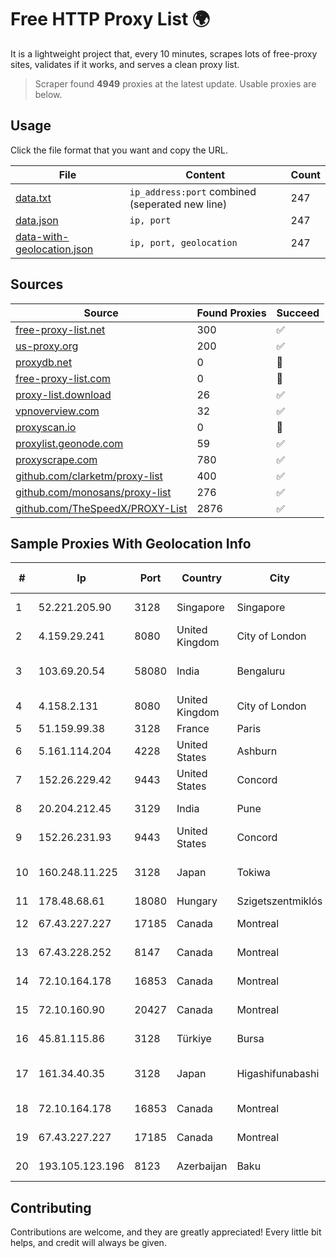 
# Free HTTP Proxy List 🌍

It is a lightweight project that, every 10 minutes, scrapes lots of free-proxy sites, validates if it works, and serves a clean proxy list.


> Scraper found **4949** proxies at the latest update. Usable proxies are below.

## Usage

Click the file format that you want and copy the URL.


|File|Content|Count|
|----|-------|-----|
|[data.txt](https://raw.githubusercontent.com/themiralay/Proxy-List-World/master/data.txt)|`ip_address:port` combined (seperated new line)|247|
|[data.json](https://raw.githubusercontent.com/themiralay/Proxy-List-World/master/data.json)|`ip, port`|247|
|[data-with-geolocation.json](https://raw.githubusercontent.com/themiralay/Proxy-List-World/master/data-with-geolocation.json)|`ip, port, geolocation`|247|

## Sources

|Source|Found Proxies|Succeed|
|------|-------------|-------|
|[free-proxy-list.net](https://free-proxy-list.net)|300|✅|
|[us-proxy.org](https://www.us-proxy.org)|200|✅|
|[proxydb.net](http://proxydb.net)|0|🚫|
|[free-proxy-list.com](https://free-proxy-list.com/?page=&port=&type%5B%5D=http&type%5B%5D=https&up_time=0&search=Search)|0|🚫|
|[proxy-list.download](https://www.proxy-list.download/HTTP)|26|✅|
|[vpnoverview.com](https://vpnoverview.com/privacy/anonymous-browsing/free-proxy-servers)|32|✅|
|[proxyscan.io](https://www.proxyscan.io)|0|🚫|
|[proxylist.geonode.com](https://proxylist.geonode.com/api/proxy-list?limit=300&page=1&sort_by=lastChecked&sort_type=desc&protocols=http,https)|59|✅|
|[proxyscrape.com](https://api.proxyscrape.com/v2/?request=displayproxies&protocol=http&timeout=10000&country=all&ssl=all&anonymity=all)|780|✅|
|[github.com/clarketm/proxy-list](https://raw.githubusercontent.com/clarketm/proxy-list/master/proxy-list-raw.txt)|400|✅|
|[github.com/monosans/proxy-list](https://raw.githubusercontent.com/monosans/proxy-list/main/proxies/http.txt)|276|✅|
|[github.com/TheSpeedX/PROXY-List](https://raw.githubusercontent.com/TheSpeedX/PROXY-List/master/http.txt)|2876|✅|


## Sample Proxies With Geolocation Info

|#|Ip|Port|Country|City|Internet Service Provider|
|-|--|----|-------|----|-------------------------|
|1|52.221.205.90|3128|Singapore|Singapore|Amazon.com, Inc.|
|2|4.159.29.241|8080|United Kingdom|City of London|Microsoft Corporation|
|3|103.69.20.54|58080|India|Bengaluru|Allnet Broadband Network PVT LTD|
|4|4.158.2.131|8080|United Kingdom|City of London|Microsoft Corporation|
|5|51.159.99.38|3128|France|Paris|SCALEWAY|
|6|5.161.114.204|4228|United States|Ashburn|Hetzner Online GmbH|
|7|152.26.229.42|9443|United States|Concord|MCNC|
|8|20.204.212.45|3129|India|Pune|Microsoft Corporation|
|9|152.26.231.93|9443|United States|Concord|MCNC|
|10|160.248.11.225|3128|Japan|Tokiwa|NTT PC Communications, Inc.|
|11|178.48.68.61|18080|Hungary|Szigetszentmiklós|UPC|
|12|67.43.227.227|17185|Canada|Montreal|GloboTech Communications|
|13|67.43.228.252|8147|Canada|Montreal|GloboTech Communications|
|14|72.10.164.178|16853|Canada|Montreal|GloboTech Communications|
|15|72.10.160.90|20427|Canada|Montreal|GloboTech Communications|
|16|45.81.115.86|3128|Türkiye|Bursa|Pembe Gul Isguzar Karagoz|
|17|161.34.40.35|3128|Japan|Higashifunabashi|NTT PC Communications, Inc.|
|18|72.10.164.178|16853|Canada|Montreal|GloboTech Communications|
|19|67.43.227.227|17185|Canada|Montreal|GloboTech Communications|
|20|193.105.123.196|8123|Azerbaijan|Baku|Bulud Telecom LLC|



## Contributing

Contributions are welcome, and they are greatly appreciated! Every
little bit helps, and credit will always be given.

